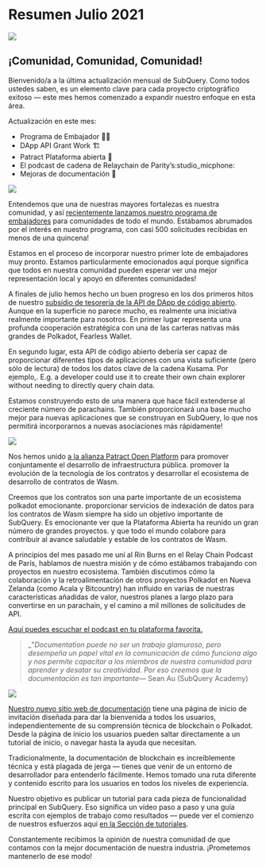 # Resumen Julio 2021

![](https://miro.medium.com/max/1400/1*2z3_9s-SY7dAvfe6xf9IDA.png)

## ¡Comunidad, Comunidad, Comunidad!


Bienvenido/a a la última actualización mensual de SubQuery. Como todos ustedes saben, es un elemento clave para cada proyecto criptográfico exitoso — este mes hemos comenzado a expandir nuestro enfoque en esta área.

Actualización en este mes:

-   Programa de Embajador 👩💼
-   DApp API Grant Work 🏗
-   Patract Plataforma abierta 🌃
-   El podcast de cadena de Relaychain de Parity’s:studio_micphone:
-   Mejoras de documentación 📑


![](https://miro.medium.com/max/1400/0*pe3Z3x1lGb_RLa5x)

Entendemos que una de nuestras mayores fortalezas es nuestra comunidad, y así [recientemente lanzamos nuestro programa de embajadores](https://subquery.medium.com/introducing-the-subquery-ambassador-program-aa82613ab804) para comunidades de todo el mundo. Estábamos abrumados por el interés en nuestro programa, con casi 500 solicitudes recibidas en menos de una quincena!

Estamos en el proceso de incorporar nuestro primer lote de embajadores muy pronto. Estamos particularmente emocionados aquí porque significa que todos en nuestra comunidad pueden esperar ver una mejor representación local y apoyo en diferentes comunidades!

A finales de julio hemos hecho un buen progreso en los dos primeros hitos de nuestro [subsidio de tesorería de la API de DApp de código abierto](https://kusama.polkassembly.io/treasury/95). Aunque en la superficie no parece mucho, es realmente una iniciativa realmente importante para nosotros. En primer lugar representa una profunda cooperación estratégica con una de las carteras nativas más grandes de Polkadot, Fearless Wallet.

En segundo lugar, esta API de código abierto debería ser capaz de proporcionar diferentes tipos de aplicaciones con una vista suficiente (pero sólo de lectura) de todos los datos clave de la cadena Kusama. Por ejemplo,. E.g. a developer could use it to create their own chain explorer without needing to directly query chain data.

Estamos construyendo esto de una manera que hace fácil extenderse al creciente número de parachains. También proporcionará una base mucho mejor para nuevas aplicaciones que se construyan en SubQuery, lo que nos permitirá incorporarnos a nuevas asociaciones más rápidamente!

![](https://miro.medium.com/max/1400/0*AhM68fyjjSp_2edZ)

Nos hemos unido [a la alianza Patract Open Platform](https://subquery.medium.com/subquery-is-joining-the-patract-open-platform-91682c748a57) para promover conjuntamente el desarrollo de infraestructura pública. promover la evolución de la tecnología de los contratos y desarrollar el ecosistema de desarrollo de contratos de Wasm.

Creemos que los contratos son una parte importante de un ecosistema polkadot emocionante. proporcionar servicios de indexación de datos para los contratos de Wasm siempre ha sido un objetivo importante de SubQuery. Es emocionante ver que la Plataforma Abierta ha reunido un gran número de grandes proyectos. y que todo el mundo colabore para contribuir al avance saludable y estable de los contratos de Wasm.

A principios del mes pasado me uní al Rin Burns en el Relay Chain Podcast de París, hablamos de nuestra misión y de cómo estábamos trabajando con proyectos en nuestro ecosistema. También discutimos cómo la colaboración y la retroalimentación de otros proyectos Polkadot en Nueva Zelanda (como Acala y Bitcountry) han influido en varias de nuestras características añadidas de valor, nuestros planes a largo plazo para convertirse en un parachain, y el camino a mil millones de solicitudes de API.

[Aquí puedes escuchar el podcast en tu plataforma favorita.](https://relaychain.fm/35-querying-the-worlds-data-with-subquery)

> _"_Documentation puede no ser un trabajo glamuroso, pero desempeña un papel vital en la comunicación de cómo funciona algo y nos permite capacitar a los miembros de nuestra comunidad para aprender y desatar su creatividad. Por eso creemos que la documentación es tan importante_— Sean Au (SubQuery Academy)

![](https://miro.medium.com/max/1200/0*tvcfXFxHc6shdmAy.gif)

[Nuestro nuevo sitio web de documentación](https://doc.subquery.network/) tiene una página de inicio de invitación diseñada para dar la bienvenida a todos los usuarios, independientemente de su comprensión técnica de blockchain o Polkadot. Desde la página de inicio los usuarios pueden saltar directamente a un tutorial de inicio, o navegar hasta la ayuda que necesitan.

Tradicionalmente, la documentación de blockchain es increíblemente técnica y está plagada de jerga — tienes que venir de un entorno de desarrollador para entenderlo fácilmente. Hemos tomado una ruta diferente y contenido escrito para los usuarios en todos los niveles de experiencia.

Nuestro objetivo es publicar un tutorial para cada pieza de funcionalidad principal en SubQuery. Eso significa un vídeo paso a paso y una guía escrita con ejemplos de trabajo como resultados — puede ver el comienzo de nuestros esfuerzos aquí [en la Sección de tutoriales](https://doc.subquery.network/tutorials_examples/howto.html).

Constantemente recibimos la opinión de nuestra comunidad de que contamos con la mejor documentación de nuestra industria. ¡Prometemos mantenerlo de ese modo!